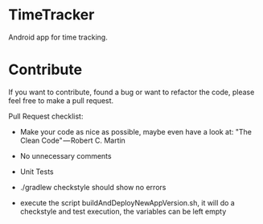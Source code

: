 # TimeTracker

Android app for time tracking.

# Contribute

If you want to contribute, found a bug or want to refactor the code, please feel free to make a pull request.

Pull Request checklist:

* Make your code as nice as possible, maybe even have a look at: "The Clean Code" — Robert C. Martin

* No unnecessary comments

* Unit Tests

* ./gradlew checkstyle should show no errors

* execute the script buildAndDeployNewAppVersion.sh, it will do a checkstyle and test execution, the variables can be left empty



